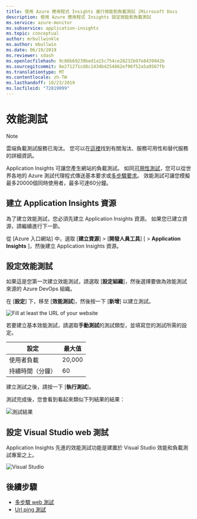 ```yaml
---
title: 使用 Azure 應用程式 Insights 進行效能和負載測試 |Microsoft Docs
description: 使用 Azure 應用程式 Insights 設定效能和負載測試
ms.service: azure-monitor
ms.subservice: application-insights
ms.topic: conceptual
author: mrbullwinkle
ms.author: mbullwin
ms.date: 06/19/2019
ms.reviewer: sdash
ms.openlocfilehash: 9c86b69239bed1a15c754ce28232b97e8439942b
ms.sourcegitcommit: 8e271271cd8c1434b4254862ef96f52a5a9567fb
ms.translationtype: MT
ms.contentlocale: zh-TW
ms.lasthandoff: 10/23/2019
ms.locfileid: "72819099"
---
```

# <a name="performance-testing"></a>效能測試

> [!NOTE]
> 雲端負載測試服務已淘汰。 您可以在[這裡](https://docs.microsoft.com/azure/devops/test/load-test/overview?view=azure-devops)找到有關淘汰、服務可用性和替代服務的詳細資訊。

Application Insights 可讓您產生網站的負載測試。 如同[可用性測試](monitor-web-app-availability.md)，您可以從世界各地的 Azure 測試代理程式傳送基本要求或[多步驟要求](availability-multistep.md)。 效能測試可讓您模擬最多20000個同時使用者，最多可達60分鐘。

## <a name="create-an-application-insights-resource"></a>建立 Application Insights 資源

為了建立效能測試，您必須先建立 Application Insights 資源。 如果您已建立資源，請繼續進行下一節。

從 [Azure 入口網站] 中，選取 [**建立資源**] > [**開發人員工具**] [ > **Application Insights** ]，然後建立 Application Insights 資源。

## <a name="configure-performance-testing"></a>設定效能測試

如果這是您第一次建立效能測試，請選取 [**設定組織**]，然後選擇要做為效能測試來源的 Azure DevOps 組織。

在 [**設定**] 下，移至 [**效能測試**]，然後按一下 [**新增**] 以建立測試。

![Fill at least the URL of your website](./media/performance-testing/new-performance-test.png)

若要建立基本效能測試，請選取**手動測試**的測試類型，並填寫您的測試所需的設定。

|設定| 最大值
|----------|------------|
| 使用者負載 | 20,000 |
| 持續時間（分鐘）  | 60 |  

建立測試之後，請按一下 [**執行測試**]。

測試完成後，您會看到看起來類似下列結果的結果：

![測試結果](./media/performance-testing/test-results.png)

## <a name="configure-visual-studio-web-test"></a>設定 Visual Studio web 測試

Application Insights 先進的效能測試功能是建置於 Visual Studio 效能和負載測試專案之上。

![Visual Studio ](./media/performance-testing/visual-studio-test.png)

## <a name="next-steps"></a>後續步驟

* [多步驟 web 測試](availability-multistep.md)
* [Url ping 測試](monitor-web-app-availability.md)